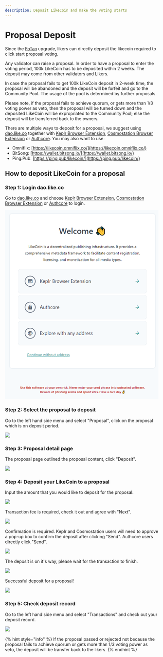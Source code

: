 ```yaml
---
description: Deposit LikeCoin and make the voting starts
---
```


# Proposal Deposit

Since the [FoTan](https://cloudflare-ipfs.com/ipfs/Qmb7AYNsbRJ95dWXCYCkUbpypAVfuxMZwB1D8wFHfwrLyc/) upgrade, likers can directly deposit the likecoin required to click start proposal voting.&#x20;

Any validator can raise a proposal. In order to have a proposal to enter the voting period, 100k LikeCoin has to be deposited within 2 weeks. The deposit may come from other validators and Likers.

In case the proposal fails to get 100k LikeCoin deposit in 2-week time, the proposal will be abandoned and the deposit will be forfeit and go to the Community Pool. The usage of the pool is determined by further proposals.

Please note, if the proposal fails to achieve quorum, or gets more than 1/3 voting power as veto, then the proposal will be turned down and the deposited LikeCoin will be expropriated to the Community Pool; else the deposit will be transferred back to the owners.

There are multiple ways to deposit for a proposal, we suggest using [dao.like.co](https://dao.like.co/welcome) together with [Keplr Browser Extension](../wallet/keplr/), [Cosmostation Browser Extension](../wallet/cosmostation/) or [Authcore](../../user-guide/liker-id/register/). You may also want to use:

* Omniflix: [https://likecoin.omniflix.co/](https://likecoin.omniflix.co/)
* BitSong: [https://wallet.bitsong.io/](https://wallet.bitsong.io/)
* Ping.Pub: [https://ping.pub/likecoin/](https://ping.pub/likecoin/)


How to deposit LikeCoin for a proposal&#x20;
--------------------------------------------

### Step 1: Login dao.like.co

Go to [dao.like.co](https://dao.like.co/) and choose [Keplr Browser Extension](../wallet/keplr/), [Cosmostation Browser Extension](../wallet/cosmostation/) or [Authcore](../../user-guide/liker-id/register/) to login.

![](<../../.gitbook/assets/Civic Liker Web 3-01.png>)

### &#xD;&#xD;Step 2: Select the proposal to deposit

Go to the left hand side menu and select "Proposal", click on the proposal which is on deposit period.



![](<../../.gitbook/assets/Proposal Deposit 01.png>)

### &#xD;Step 3: Proposal detail page

The proposal page outlined the proposal content, click "Deposit".

![](<../../.gitbook/assets/Proposal Deposit 02.png>)

### Step 4: Deposit your LikeCoin to a proposal

Input the amount that you would like to deposit for the proposal.

![](<../../.gitbook/assets/Proposal Deposit 03.png>)


Transaction fee is required, check it out and agree with "Next".



![](<../../.gitbook/assets/Proposal Deposit 04.png>)



Confirmation is required. Keplr and Cosmostation users will need to approve a pop-up box to confirm the deposit after clicking "Send". Authcore users directly click "Send".



![](<../../.gitbook/assets/Proposal Deposit 05.png>)



The deposit is on it's way, please wait for the transaction to finish.



![](<../../.gitbook/assets/Proposal Deposit 06.png>)

Successful deposit for a proposal!

![](<../../.gitbook/assets/Proposal Deposit 07.png>)

### &#xD;Step 5: Check deposit record

Go to the left hand side menu and select "Transactions" and check out your deposit record.

![](<../../.gitbook/assets/Proposal Deposit 08.png>)

{% hint style="info" %}
If the proposal passed or rejected not because the proposal fails to achieve quorum or gets more than 1/3 voting power as veto, the deposit will be transfer back to the likers.
{% endhint %}

